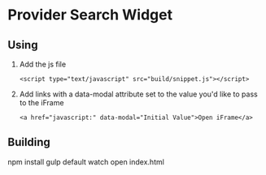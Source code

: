 # Provider Search Widget

## Using

1. Add the js file

   ```
   <script type="text/javascript" src="build/snippet.js"></script>
   ```

2. Add links with a data-modal attribute set to the value you'd like to pass to the iFrame

   ```
   <a href="javascript:" data-modal="Initial Value">Open iFrame</a>
   ```

## Building

npm install
gulp default watch
open index.html
